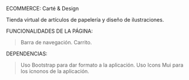 ECOMMERCE: Carté & Design

Tienda virtual de artículos de papelería y diseño de ilustraciones.

FUNCIONALIDADES DE LA PÁGINA:

> Barra de navegación.
> Carrito.

DEPENDENCIAS:

> Uso Bootstrap para dar formato a la aplicación.
> Uso Icons Mui para los icnonos de la aplicación.
